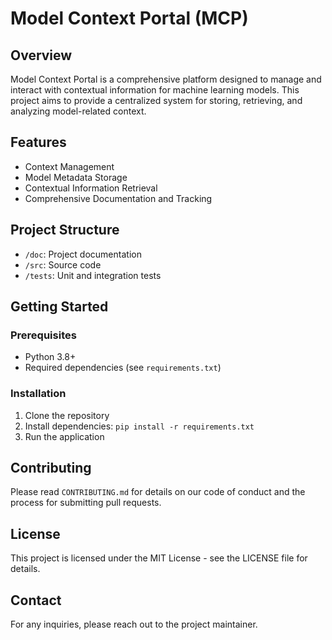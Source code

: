 # Model Context Portal (MCP)

## Overview
Model Context Portal is a comprehensive platform designed to manage and interact with contextual information for machine learning models. This project aims to provide a centralized system for storing, retrieving, and analyzing model-related context.

## Features
- Context Management
- Model Metadata Storage
- Contextual Information Retrieval
- Comprehensive Documentation and Tracking

## Project Structure
- `/doc`: Project documentation
- `/src`: Source code
- `/tests`: Unit and integration tests

## Getting Started
### Prerequisites
- Python 3.8+
- Required dependencies (see `requirements.txt`)

### Installation
1. Clone the repository
2. Install dependencies: `pip install -r requirements.txt`
3. Run the application

## Contributing
Please read `CONTRIBUTING.md` for details on our code of conduct and the process for submitting pull requests.

## License
This project is licensed under the MIT License - see the LICENSE file for details.

## Contact
For any inquiries, please reach out to the project maintainer.